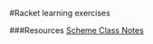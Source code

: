 #Racket learning exercises

###Resources
[Scheme Class Notes](https://www.cs.rpi.edu/~cutler/6.001/S04/)
